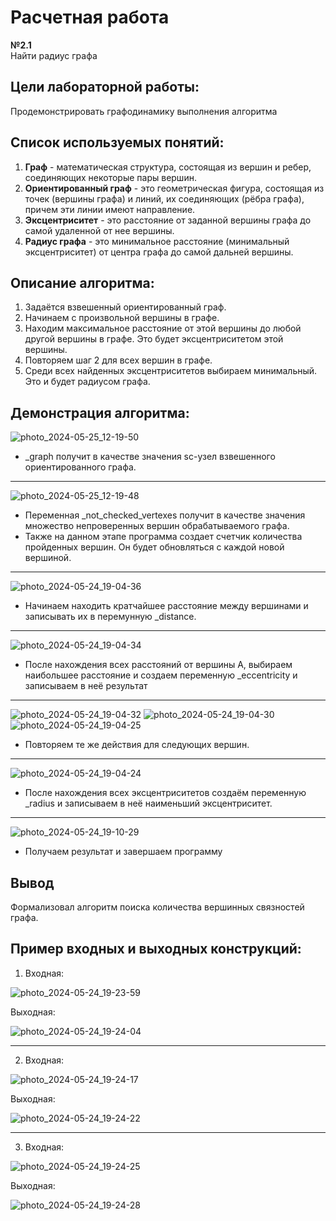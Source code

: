 # Расчетная работа
**№2.1**    
Найти радиус графа
## Цели лабораторной работы:
Продемонстрировать графодинамику выполнения алгоритма

## Список используемых понятий:
1. **Граф** - математическая структура, состоящая из вершин и ребер, соединяющих некоторые пары вершин.
2. **Ориентированный граф** - это геометрическая фигура, состоящая из точек (вершины графа) и линий, их соединяющих (рёбра графа), причем эти линии имеют направление.
3. **Эксцентриситет** - это расстояние от заданной вершины графа до самой удаленной от нее вершины.
4. **Радиус графа** - это минимальное расстояние (минимальный эксцентриситет) от центра графа до самой дальней вершины.

## Описание алгоритма:
1. Задаётся взвешенный ориентированный граф.
2. Начинаем с произвольной вершины в графе.
3. Находим максимальное расстояние от этой вершины до любой другой вершины в графе. Это будет эксцентриситетом этой вершины.
4. Повторяем шаг 2 для всех вершин в графе.
5. Среди всех найденных эксцентриситетов выбираем минимальный. Это и будет радиусом графа.

## Демонстрация алгоритма:


![photo_2024-05-25_12-19-50](https://github.com/iis-32170x/RPIIS/assets/147064507/f50239a4-a7cd-417b-9f2a-70b0ba131aff)


* _graph получит в качестве значения sc-узел взвешенного ориентированного графа.
******


![photo_2024-05-25_12-19-48](https://github.com/iis-32170x/RPIIS/assets/147064507/99cba0d4-e56d-4ebc-b44b-91368aeffe2a)


* Переменная _not_checked_vertexes получит в качестве значения множество непроверенных
вершин обрабатываемого графа.
* Также на данном этапе программа создает счетчик количества пройденных вершин. Он будет обновляться с каждой новой вершиной.
******


![photo_2024-05-24_19-04-36](https://github.com/iis-32170x/RPIIS/assets/147064507/6f190641-3fbb-47ee-8384-681c6f4ed9a3)


* Начинаем находить кратчайшее расстояние между вершинами и записывать их в перемунную _distance.
******


![photo_2024-05-24_19-04-34](https://github.com/iis-32170x/RPIIS/assets/147064507/31e1f40e-67f6-44be-84a4-869e8a203f6a)


* После нахождения всех расстояний от вершины А, выбираем наибольшее расстояние и создаем переменную _eccentricity и записываем в неё результат
******


![photo_2024-05-24_19-04-32](https://github.com/iis-32170x/RPIIS/assets/147064507/b47737f0-f470-42a5-8766-38891c566ed3)
![photo_2024-05-24_19-04-30](https://github.com/iis-32170x/RPIIS/assets/147064507/9f4b22ab-0985-46ba-841b-14f8aaf690ab)
![photo_2024-05-24_19-04-25](https://github.com/iis-32170x/RPIIS/assets/147064507/f71d47b1-3376-4d03-8367-f6862234d57a)


* Повторяем те же действия для следующих вершин.
******
  
  
![photo_2024-05-24_19-04-24](https://github.com/iis-32170x/RPIIS/assets/147064507/6dbdd9df-8767-4a14-b08a-6ff3f78a5a76)


* После нахождения всех эксцентриситетов создаём переменную _radius и записываем в неё наименьший эксцентриситет.
******


![photo_2024-05-24_19-10-29](https://github.com/iis-32170x/RPIIS/assets/147064507/dee0c68b-b796-4355-9f2a-20ac9ad7b208)


* Получаем результат и завершаем программу


## Вывод
Формализовал алгоритм поиска количества вершинных связностей графа.


## Пример входных и выходных конструкций:

1. Входная:

![photo_2024-05-24_19-23-59](https://github.com/iis-32170x/RPIIS/assets/147064507/28c81261-c63d-49bb-b043-a096db3fea02)


Выходная:

![photo_2024-05-24_19-24-04](https://github.com/iis-32170x/RPIIS/assets/147064507/5f2f1ba5-d382-4f95-b613-3ab63fc75b4f)

******

2. Входная:

![photo_2024-05-24_19-24-17](https://github.com/iis-32170x/RPIIS/assets/147064507/ff095d08-7886-495e-a841-496f3b458154)


Выходная:

![photo_2024-05-24_19-24-22](https://github.com/iis-32170x/RPIIS/assets/147064507/ecb9e51c-57b8-4081-9aa9-8f5b7a2c90d0)

******

3. Входная:

![photo_2024-05-24_19-24-25](https://github.com/iis-32170x/RPIIS/assets/147064507/c53fe1c0-e664-41bf-b99f-4cd81aaf858d)

Выходная:

![photo_2024-05-24_19-24-28](https://github.com/iis-32170x/RPIIS/assets/147064507/38373a53-f19c-4976-83e6-c7d74fa0ec49)

